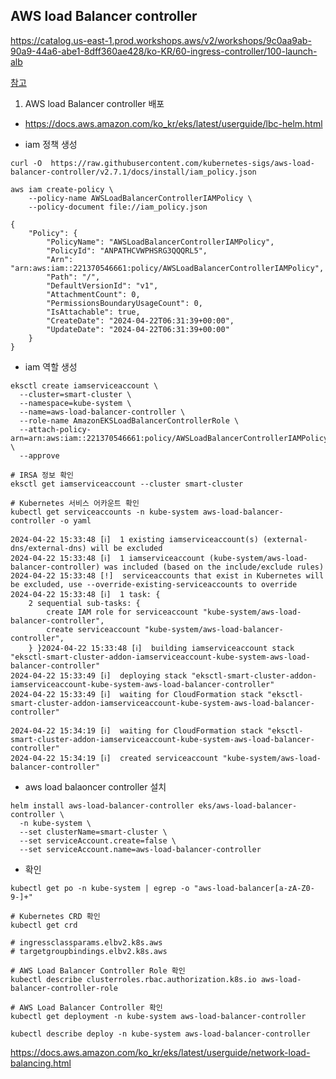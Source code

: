 ## AWS load Balancer controller

https://catalog.us-east-1.prod.workshops.aws/v2/workshops/9c0aa9ab-90a9-44a6-abe1-8dff360ae428/ko-KR/60-ingress-controller/100-launch-alb

[참고](https://docs.aws.amazon.com/ko_kr/prescriptive-guidance/latest/patterns/set-up-end-to-end-encryption-for-applications-on-amazon-eks-using-cert-manager-and-let-s-encrypt.html)

1. AWS load Balancer controller 배포

- https://docs.aws.amazon.com/ko_kr/eks/latest/userguide/lbc-helm.html

- iam 정책 생성

```
curl -O  https://raw.githubusercontent.com/kubernetes-sigs/aws-load-balancer-controller/v2.7.1/docs/install/iam_policy.json

aws iam create-policy \
    --policy-name AWSLoadBalancerControllerIAMPolicy \
    --policy-document file://iam_policy.json
```

```
{
    "Policy": {
        "PolicyName": "AWSLoadBalancerControllerIAMPolicy",
        "PolicyId": "ANPATHCVWPHSRG3QQQRL5",
        "Arn": "arn:aws:iam::221370546661:policy/AWSLoadBalancerControllerIAMPolicy",
        "Path": "/",
        "DefaultVersionId": "v1",
        "AttachmentCount": 0,
        "PermissionsBoundaryUsageCount": 0,
        "IsAttachable": true,
        "CreateDate": "2024-04-22T06:31:39+00:00",
        "UpdateDate": "2024-04-22T06:31:39+00:00"
    }
}
```

- iam 역할 생성

```
eksctl create iamserviceaccount \
  --cluster=smart-cluster \
  --namespace=kube-system \
  --name=aws-load-balancer-controller \
  --role-name AmazonEKSLoadBalancerControllerRole \
  --attach-policy-arn=arn:aws:iam::221370546661:policy/AWSLoadBalancerControllerIAMPolicy \
  --approve
```

```
# IRSA 정보 확인
eksctl get iamserviceaccount --cluster smart-cluster

# Kubernetes 서비스 어카운트 확인
kubectl get serviceaccounts -n kube-system aws-load-balancer-controller -o yaml

```

```
2024-04-22 15:33:48 [ℹ]  1 existing iamserviceaccount(s) (external-dns/external-dns) will be excluded
2024-04-22 15:33:48 [ℹ]  1 iamserviceaccount (kube-system/aws-load-balancer-controller) was included (based on the include/exclude rules)
2024-04-22 15:33:48 [!]  serviceaccounts that exist in Kubernetes will be excluded, use --override-existing-serviceaccounts to override
2024-04-22 15:33:48 [ℹ]  1 task: {
    2 sequential sub-tasks: {
        create IAM role for serviceaccount "kube-system/aws-load-balancer-controller",
        create serviceaccount "kube-system/aws-load-balancer-controller",
    } }2024-04-22 15:33:48 [ℹ]  building iamserviceaccount stack "eksctl-smart-cluster-addon-iamserviceaccount-kube-system-aws-load-balancer-controller"
2024-04-22 15:33:49 [ℹ]  deploying stack "eksctl-smart-cluster-addon-iamserviceaccount-kube-system-aws-load-balancer-controller"
2024-04-22 15:33:49 [ℹ]  waiting for CloudFormation stack "eksctl-smart-cluster-addon-iamserviceaccount-kube-system-aws-load-balancer-controller"

2024-04-22 15:34:19 [ℹ]  waiting for CloudFormation stack "eksctl-smart-cluster-addon-iamserviceaccount-kube-system-aws-load-balancer-controller"
2024-04-22 15:34:19 [ℹ]  created serviceaccount "kube-system/aws-load-balancer-controller"
```

- aws load balaoncer controller 설치

```
helm install aws-load-balancer-controller eks/aws-load-balancer-controller \
  -n kube-system \
  --set clusterName=smart-cluster \
  --set serviceAccount.create=false \
  --set serviceAccount.name=aws-load-balancer-controller
```

- 확인

```
kubectl get po -n kube-system | egrep -o "aws-load-balancer[a-zA-Z0-9-]+"
```

```
# Kubernetes CRD 확인
kubectl get crd

# ingressclassparams.elbv2.k8s.aws
# targetgroupbindings.elbv2.k8s.aws

# AWS Load Balancer Controller Role 확인
kubectl describe clusterroles.rbac.authorization.k8s.io aws-load-balancer-controller-role

# AWS Load Balancer Controller 확인
kubectl get deployment -n kube-system aws-load-balancer-controller

kubectl describe deploy -n kube-system aws-load-balancer-controller
```

https://docs.aws.amazon.com/ko_kr/eks/latest/userguide/network-load-balancing.html
